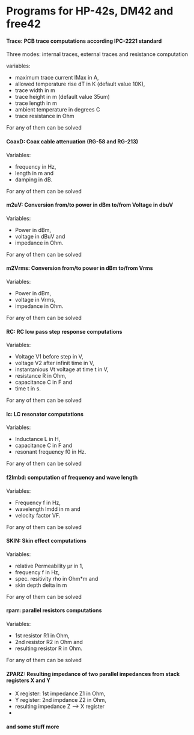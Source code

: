 # Programs for HP-42s, DM42 and free42

#### Trace: PCB trace computations according IPC-2221 standard

Three modes: internal traces, external traces and resistance computation

variables:

- maximum trace current IMax in A,
- allowed temperature rise dT in K (default value 10K),
- trace width in m
- trace height in m (default value 35um)
- trace length in m
- ambient temperature in degrees C
- trace resistance in Ohm

For any of them can be solved

#### CoaxD: Coax cable attenuation (RG-58 and RG-213)

Variables:

- frequency in Hz,
- length in m and
- damping in dB.

For any of them can be solved

#### m2uV: Conversion from/to power in dBm to/from Voltage in dbuV

Variables:

- Power in dBm,
- voltage in dBuV and
- impedance in Ohm.

For any of them can be solved

#### m2Vrms: Conversion from/to power in dBm to/from Vrms

Variables:

- Power in dBm,
- voltage in Vrms,
- impedance in Ohm.

For any of them can be solved

#### RC: RC low pass step response computations

Variables:

- Voltage V1 before step in V,
- voltage V2 after infinit time in V,
- instantanious Vt voltage at time t in V,
- resistance R in Ohm,
- capacitance C in F and
- time t in s.

For any of them can be solved

#### lc: LC resonator computations

Variables:

- Inductance L in H,
- capacitance C in F and
- resonant frequency f0 in Hz.

For any of them can be solved

#### f2lmbd: computation of frequency and wave length

Variables:

- Frequency f in Hz,
- wavelength lmdd in m and
- velocity factor VF.

For any of them can be solved

#### SKIN: Skin effect computations

Variables:

- relative Permeability µr in 1,
- frequency f in Hz,
- spec. resitivity rho in Ohm*m and
- skin depth delta in m

For any of them can be solved

#### rparr: parallel resistors computations

Variables:

- 1st resistor R1 in Ohm,
- 2nd resistor R2 in Ohm and
- resulting resistor R in Ohm.

For any of them can be solved

#### ZPARZ: Resulting impedance of two parallel impedances from stack registers X and Y

- X register: 1st impedance Z1 in Ohm,
- Y register: 2nd impdance Z2 in Ohm,
- resulting impedance Z  --> X register
-

#### and some stuff more
